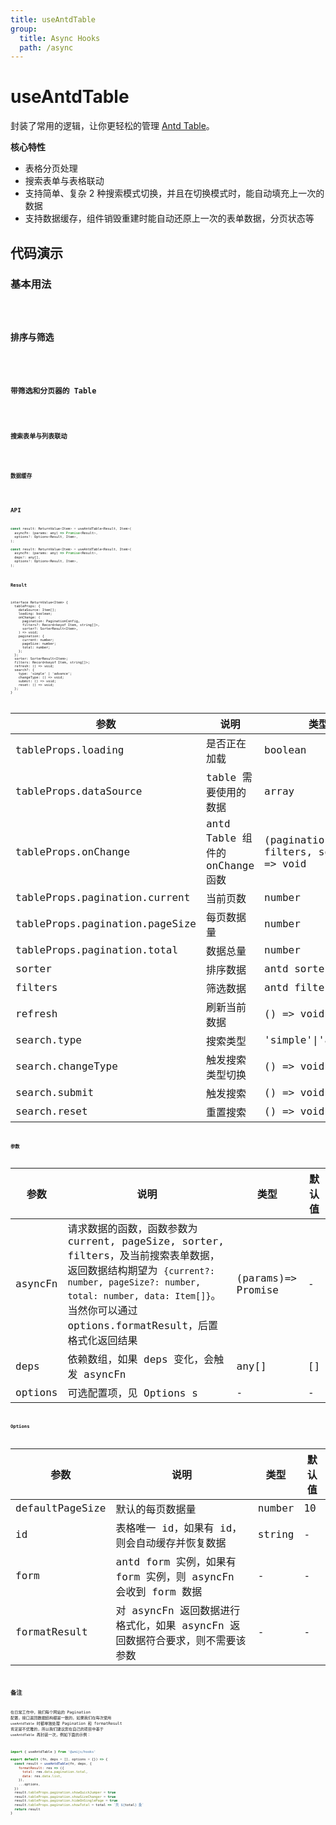 ```yaml
---
title: useAntdTable
group:
  title: Async Hooks
  path: /async
---
```



# useAntdTable

封装了常用的逻辑，让你更轻松的管理 [Antd Table](https://ant.design/components/table/)。

**核心特性**

* 表格分页处理
* 搜索表单与表格联动
* 支持简单、复杂 2 种搜索模式切换，并且在切换模式时，能自动填充上一次的数据
* 支持数据缓存，组件销毁重建时能自动还原上一次的表单数据，分页状态等

## 代码演示

### 基本用法

<code src="./demo/demo1.tsx" />

### 排序与筛选

<code src="./demo/demo2.tsx" />

### 带筛选和分页器的 Table

<code src="./demo/demo3.tsx" />

### 搜索表单与列表联动

<code src="./demo/demo4.tsx" />

### 数据缓存

<code src="./demo/demo5.tsx" />

## API

```javascript
const result: ReturnValue<Item> = useAntdTable<Result, Item>(
  asyncFn: (params: any) => Promise<Result>,
  options?: Options<Result, Item>,
);

const result: ReturnValue<Item> = useAntdTable<Result, Item>(
  asyncFn: (params: any) => Promise<Result>,
  deps?: any[],
  options?: Options<Result, Item>,
);
```

### Result

```
interface ReturnValue<Item> {
  tableProps: {
    dataSource: Item[];
    loading: boolean;
    onChange: (
      pagination: PaginationConfig,
      filters?: Record<keyof Item, string[]>,
      sorter?: SorterResult<Item>,
    ) => void;
    pagination: {
      current: number;
      pageSize: number;
      total: number;
    };
  };
  sorter: SorterResult<Item>;
  filters: Record<keyof Item, string[]>;
  refresh: () => void;
  search?: {
    type: 'simple' | 'advance';
    changeType: () => void;
    submit: () => void;
    reset: () => void;
  };
}

```
| 参数                           | 说明                            | 类型                                  | 默认值             |
|--------------------------------|---------------------------------|---------------------------------------|--------------------|
| tableProps.loading             | 是否正在加载                    | boolean                               | false              |
| tableProps.dataSource          | table 需要使用的数据            | array                                 | -                  |
| tableProps.onChange            | antd Table 组件的 onChange 函数 | (pagination, filters, sorter) => void | -                  |
| tableProps.pagination.current  | 当前页数                        | number                                | 1                  |
| tableProps.pagination.pageSize | 每页数据量                      | number                                | 10                 |
| tableProps.pagination.total    | 数据总量                        | number                                | 0                  |
| sorter                         | 排序数据                        | antd sorter                           | {}                 |
| filters                        | 筛选数据                        | antd filters                          | {}                 |
| refresh                        | 刷新当前数据                    | () => void                            | -                  |
| search.type                    | 搜索类型                        | 'simple'\|'advance'               |'simple' |
| search.changeType              | 触发搜索类型切换                | () => void                            | -                  |
| search.submit                  | 触发搜索                        | () => void                            | -                  |
| search.reset                   | 重置搜索                        | () => void                            | -                  |

### 参数

| 参数    | 说明                                                                                                                                                                                                                                | 类型               | 默认值 |
|---------|-------------------------------------------------------------------------------------------------------------------------------------------------------------------------------------------------------------------------------------|--------------------|--------|
| asyncFn | 请求数据的函数，函数参数为 current, pageSize, sorter, filters，及当前搜索表单数据，返回数据结构期望为 `{current?: number, pageSize?: number, total: number, data: Item[]}`。当然你可以通过 options.formatResult，后置格式化返回结果 | (params)=> Promise | -      |
| deps    | 依赖数组，如果 deps 变化，会触发 asyncFn                                                                                                                                                                                            | any[]              | []     |
| options | 可选配置项，见 Options                                                                                                                                 s                                                                            | -                  | -      |

### Options

| 参数            | 说明                                                                         | 类型   | 默认值 |
|-----------------|------------------------------------------------------------------------------|--------|--------|
| defaultPageSize | 默认的每页数据量                                                             | number | 10     |
| id              | 表格唯一 id，如果有 id，则会自动缓存并恢复数据                               | string | -      |
| form            | antd form 实例，如果有 form 实例，则 asyncFn 会收到 form 数据                | -      | -      |
| formatResult    | 对 asyncFn 返回数据进行格式化，如果 asyncFn 返回数据符合要求，则不需要该参数 | -      | -      |


## 备注

在日常工作中，我们每个网站的 Pagination 配置，接口返回数据结构都是一致的，如果我们在每次使用 `useAntdTable` 时都单独处理 Pagination 和 formatResult 肯定是不优雅的，所以我们建议您在自己的项目中基于 `useAntdTable` 再封装一次，例如下面的示例：

```javascript
import { useAntdTable } from '@umijs/hooks'

export default (fn, deps = [], options = {}) => {
  const result = useAntdTable(fn, deps, {
    formatResult: res => ({
      total: res.data.pagination.total,
      data: res.data.list,
    }),
    ...options,
  })
  result.tableProps.pagination.showQuickJumper = true
  result.tableProps.pagination.showSizeChanger = true
  result.tableProps.pagination.hideOnSinglePage = true
  result.tableProps.pagination.showTotal = total => `共 ${total} 条`
  return result
}
```